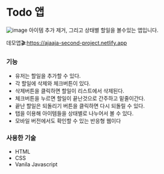 # Todo 앱
![image](https://github.com/user-attachments/assets/25b47c2e-1f29-4034-8633-a627b9210a7c)
 아이템 추가 제거, 그리고 상태별 할일을 볼수있는 앱입니다.


데모앱🎬:https://ajaaja-second-project.netlify.app

### 기능
- 유저는 할일을 추가할 수 있다.
- 각 할일에 삭제와 체크버튼이 있다.
- 삭제버튼을 클릭하면 할일이 리스트에서 삭제된다.
- 체크버튼을 누르면 할일이 끝난것으로 간주하고 밑줄이간다.
- 끝난 할일은 되돌리기 버튼을 클릭하면 다시 되돌릴 수 있다.
- 탭을 이용해 아이템들을 상태별로 나누어서 볼 수 있다.
- 모바일 버전에서도 확인할 수 있는 반응형 웹이다

### 사용한 기술
- HTML
- CSS
- Vanila Javascript
